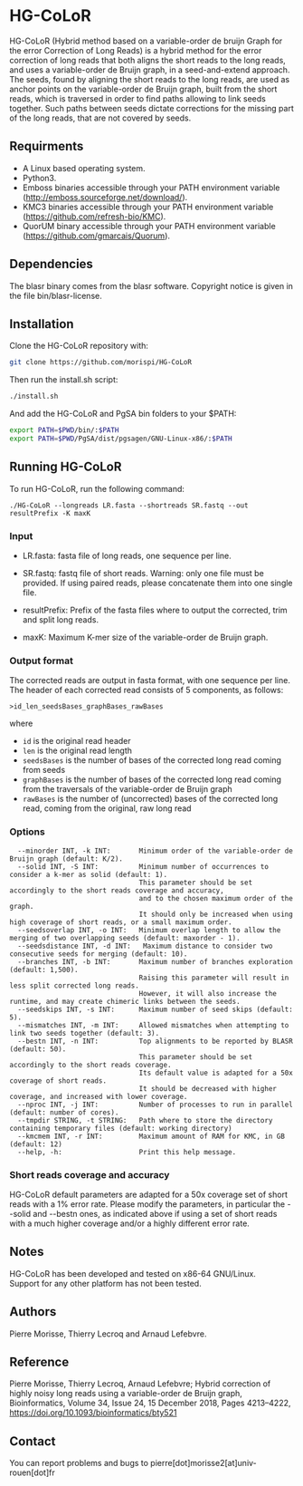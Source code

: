 # HG-CoLoR
HG-CoLoR (Hybrid method based on a variable-order de bruijn Graph for the error Correction of Long Reads)
is a hybrid method for the error correction of long reads that both aligns the short reads to the long reads,
and uses a variable-order de Bruijn graph, in a seed-and-extend approach. The seeds, found by aligning
the short reads to the long reads, are used as anchor points on the variable-order de Bruijn graph, built
from the short reads, which is traversed in order to find paths allowing to link seeds together. Such paths
between seeds dictate corrections for the missing part of the long reads, that are not covered by seeds.

Requirments
--------------

  - A Linux based operating system.
  - Python3.
  - Emboss binaries accessible through your PATH environment variable (http://emboss.sourceforge.net/download/).
  - KMC3 binaries accessible through your PATH environment variable (https://github.com/refresh-bio/KMC).
  - QuorUM binary accessible through your PATH environment variable (https://github.com/gmarcais/Quorum).
  
Dependencies
--------------

The blasr binary comes from the blasr software. Copyright notice is given in the file
bin/blasr-license.
  
Installation
--------------

Clone the HG-CoLoR repository with:

  ```bash
  git clone https://github.com/morispi/HG-CoLoR
  ```

Then run the install.sh script:

  ```bash
  ./install.sh
  ```

And add the HG-CoLoR and PgSA bin folders to your $PATH:
  ```bash
  export PATH=$PWD/bin/:$PATH
  export PATH=$PWD/PgSA/dist/pgsagen/GNU-Linux-x86/:$PATH
  ```
  
Running HG-CoLoR
--------------

To run HG-CoLoR, run the following command:

`./HG-CoLoR --longreads LR.fasta --shortreads SR.fastq --out resultPrefix -K maxK`

### Input

  - LR.fasta:       fasta file of long reads, one sequence per line.
  - SR.fastq:       fastq file of short reads.
    Warning: only one file must be provided.
    If using paired reads, please concatenate them into one single file.

  - resultPrefix:   Prefix of the fasta files where to output the corrected, trim and split long reads.
  - maxK:           Maximum K-mer size of the variable-order de Bruijn graph.

### Output format

The corrected reads are output in fasta format, with one sequence per line. The header of each corrected read
consists of 5 components, as follows:

`>id_len_seedsBases_graphBases_rawBases`

where

  - `id` is the original read header
  - `len` is the original read length
  - `seedsBases` is the number of bases of the corrected long read coming from seeds
  - `graphBases` is the number of bases of the corrected long read coming from the traversals of the variable-order de Bruijn graph
  - `rawBases` is the number of (uncorrected) bases of the corrected long read, coming from the original, raw long read

### Options

      --minorder INT, -k INT:       Minimum order of the variable-order de Bruijn graph (default: K/2).
      --solid INT, -S INT:          Minimum number of occurrences to consider a k-mer as solid (default: 1).
                                    This parameter should be set accordingly to the short reads coverage and accuracy,
                                    and to the chosen maximum order of the graph.
                                    It should only be increased when using high coverage of short reads, or a small maximum order.
      --seedsoverlap INT, -o INT:   Minimum overlap length to allow the merging of two overlapping seeds (default: maxorder - 1).
      --seedsdistance INT, -d INT:   Maximum distance to consider two consecutive seeds for merging (default: 10).
      --branches INT, -b INT:       Maximum number of branches exploration (default: 1,500).
                                    Raising this parameter will result in less split corrected long reads.
                                    However, it will also increase the runtime, and may create chimeric links between the seeds.
      --seedskips INT, -s INT:      Maximum number of seed skips (default: 5).
      --mismatches INT, -m INT:     Allowed mismatches when attempting to link two seeds together (default: 3).
      --bestn INT, -n INT:          Top alignments to be reported by BLASR (default: 50).
                                    This parameter should be set accordingly to the short reads coverage.
                                    Its default value is adapted for a 50x coverage of short reads.
                                    It should be decreased with higher coverage, and increased with lower coverage.
      --nproc INT, -j INT:          Number of processes to run in parallel (default: number of cores).
      --tmpdir STRING, -t STRING:   Path where to store the directory containing temporary files (default: working directory)
      --kmcmem INT, -r INT:         Maximum amount of RAM for KMC, in GB (default: 12)
      --help, -h:                   Print this help message.

### Short reads coverage and accuracy

HG-CoLoR default parameters are adapted for a 50x coverage set of short reads with a 1% error rate. Please modify the parameters, in particular the --solid and --bestn ones,
as indicated above if using a set of short reads with a much higher coverage and/or a highly different error rate.
      
Notes
--------------

HG-CoLoR has been developed and tested on x86-64 GNU/Linux.          
Support for any other platform has not been tested.

Authors
--------------

Pierre Morisse, Thierry Lecroq and Arnaud Lefebvre.

Reference
--------------

Pierre Morisse, Thierry Lecroq, Arnaud Lefebvre; Hybrid correction of highly noisy long reads using a variable-order de Bruijn graph, Bioinformatics, Volume 34, Issue 24, 15 December 2018, Pages 4213–4222, https://doi.org/10.1093/bioinformatics/bty521

Contact
--------------

You can report problems and bugs to pierre[dot]morisse2[at]univ-rouen[dot]fr
